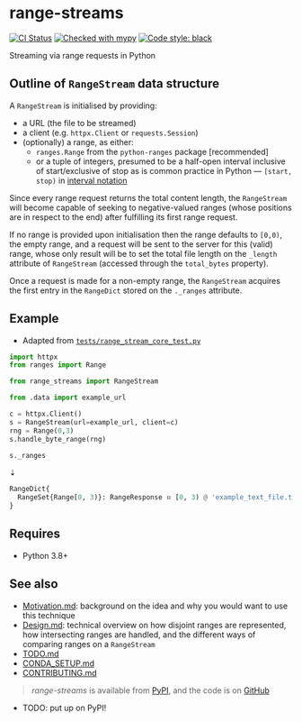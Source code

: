 # range-streams

[![CI Status](https://github.com/lmmx/range-streams/actions/workflows/master.yml/badge.svg)](https://github.com/lmmx/range-streams/actions/workflows/master.yml)
[![Checked with mypy](http://www.mypy-lang.org/static/mypy_badge.svg)](http://mypy-lang.org)
[![Code style: black](https://img.shields.io/badge/code%20style-black-000000.svg)](https://github.com/psf/black)

Streaming via range requests in Python

## Outline of `RangeStream` data structure

A `RangeStream` is initialised by providing:

- a URL (the file to be streamed)
- a client (e.g. `httpx.Client` or `requests.Session`)
- (optionally) a range, as either:
  - `ranges.Range` from the `python-ranges` package [recommended]
  - or a tuple of integers, presumed to be a half-open interval
    inclusive of start/exclusive of stop as is common practice
    in Python — `[start, stop)` in
    [interval notation](https://en.wikipedia.org/wiki/Interval_(mathematics)#Notations_for_intervals)

Since every range request returns the total content length, the `RangeStream` will
become capable of seeking to negative-valued ranges (whose positions are in respect to the end)
after fulfilling its first range request.

If no range is provided upon initialisation then the range defaults to `[0,0)`, the empty range,
and a request will be sent to the server for this (valid) range, whose only result will be
to set the total file length on the `_length` attribute of `RangeStream` (accessed through the
`total_bytes` property).

Once a request is made for a non-empty range, the `RangeStream` acquires the first entry in the
`RangeDict` stored on the `._ranges` attribute.

## Example

- Adapted from
  [`tests/range_stream_core_test.py`](https://github.com/lmmx/range-streams/blob/master/tests/range_stream_core_test.py)

```py
import httpx
from ranges import Range

from range_streams import RangeStream

from .data import example_url

c = httpx.Client()
s = RangeStream(url=example_url, client=c)
rng = Range(0,3)
s.handle_byte_range(rng)

s._ranges
```
⇣
```py
RangeDict{
  RangeSet{Range[0, 3)}: RangeResponse ⠶ [0, 3) @ 'example_text_file.txt' from github.com
}
```

## Requires

- Python 3.8+

## See also

- [Motivation.md](https://github.com/lmmx/range-streams/blob/master/docs/Motivation.md):
  background on the idea and why you would want to use this technique
- [Design.md](https://github.com/lmmx/range-streams/blob/master/docs/Design.md):
  technical overview on how disjoint ranges are represented, how intersecting
  ranges are handled, and the different ways of comparing ranges on a `RangeStream`
- [TODO.md](https://github.com/lmmx/range-streams/blob/master/docs/TODO.md)
- [CONDA\_SETUP.md](https://github.com/lmmx/range-streams/blob/master/docs/CONDA_SETUP.md)
- [CONTRIBUTING.md](https://github.com/lmmx/range-streams/blob/master/.github/CONTRIBUTING.md)

> _range-streams_ is available from [PyPI](https://pypi.org/project/range-streams), and
> the code is on [GitHub](https://github.com/lmmx/range-streams)

- TODO: put up on PyPI!
